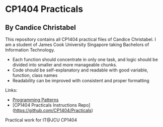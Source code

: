 # CP1404 Practicals

## By Candice Christabel

This repository contains all CP1404 practical files of Candice Christabel.
I am a student of James Cook University Singapore taking Bachelors of Information Technology.

- Each function should concentrate in only one task, and logic should be divided into smaller and more manageable chunks.
- Code should be self-explanatory and readable with good variable, function, class names 
- Readability can be improved with consistent and proper formatting

Links:
- [Programming Patterns](https://github.com/CP1404/Starter/wiki/Programming-Patterns)
- [CP1404 Practicals Instructions Repo] (https://github.com/CP1404/Practicals)

Practical work for IT@JCU CP1404
